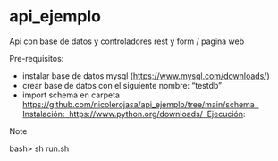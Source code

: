 # api_ejemplo
Api con base de datos y controladores rest y form / pagina web

Pre-requisitos:

- instalar base de datos mysql (https://www.mysql.com/downloads/)
- crear base de datos con el siguiente nombre: “testdb”
- import schema en carpeta https://github.com/nicolerojasa/api_ejemplo/tree/main/schema  Instalación:  https://www.python.org/downloads/  Ejecución:

> [!NOTE]
> bash> sh run.sh
